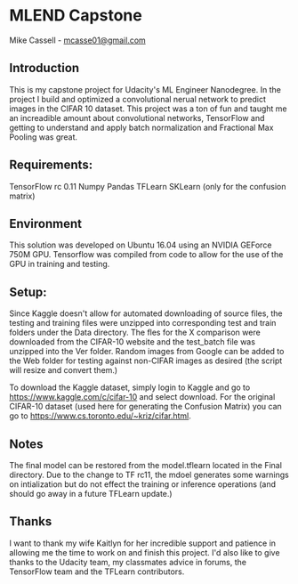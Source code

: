 ﻿# MLEND Capstone
Mike Cassell - mcasse01@gmail.com

## Introduction
This is my capstone project for Udacity's ML Engineer Nanodegree. In the project I build and optimized a convolutional nerual network to predict images in the CIFAR 10 dataset. This project was a ton of fun and taught me an increadible amount about convolutional networks, TensorFlow and getting to understand and apply batch normalization and Fractional Max Pooling was great.

## Requirements:
TensorFlow rc 0.11
Numpy
Pandas 
TFLearn
SKLearn (only for the confusion matrix)

## Environment
This solution was developed on Ubuntu 16.04 using an NVIDIA GEForce 750M GPU. Tensorflow was compiled from code to allow for the use of the GPU in training and testing.

## Setup:
Since Kaggle doesn't allow for automated downloading of source files, the testing and training files were unzipped into corresponding test and train folders under the Data directory. The fles for the X comparison were downloaded from the CIFAR-10 website and the test_batch file was unzipped into the Ver folder. Random images from Google can be added to the Web folder for testing against non-CIFAR images as desired (the script will resize and convert them.)

To download the Kaggle dataset, simply login to Kaggle and go to https://www.kaggle.com/c/cifar-10 and select download. For the original CIFAR-10 dataset (used here for generating the Confusion Matrix) you can go to https://www.cs.toronto.edu/~kriz/cifar.html.

## Notes
The final model can be restored from the model.tflearn located in the Final directory. Due to the change to TF rc11, the mdoel generates some warnings on intialization but do not effect the training or inference operations (and should go away in a future TFLearn update.)

## Thanks
I want to thank my wife Kaitlyn for her incredible support and patience in allowing me the time to work on and finish this project. I'd also like to give thanks to the Udacity team, my classmates advice in forums, the TensorFlow team and the TFLearn contributors.
